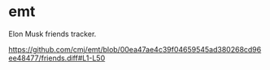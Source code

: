 # emt
Elon Musk friends tracker.

https://github.com/cmj/emt/blob/00ea47ae4c39f04659545ad380268cd96ee48477/friends.diff#L1-L50
